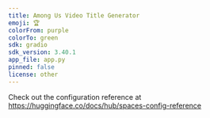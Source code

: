 ```yaml
---
title: Among Us Video Title Generator
emoji: 🏆
colorFrom: purple
colorTo: green
sdk: gradio
sdk_version: 3.40.1
app_file: app.py
pinned: false
license: other
---
```


Check out the configuration reference at https://huggingface.co/docs/hub/spaces-config-reference
